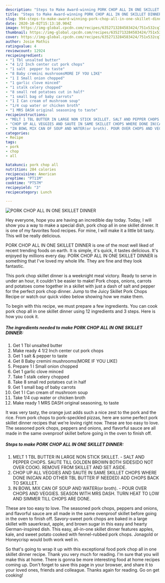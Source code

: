 ```yaml
---
description: "Steps to Make Award-winning PORK CHOP ALL IN ONE SKILLET DINNER"
title: "Steps to Make Award-winning PORK CHOP ALL IN ONE SKILLET DINNER"
slug: 994-steps-to-make-award-winning-pork-chop-all-in-one-skillet-dinner
date: 2020-10-02T15:13:10.904Z
image: https://img-global.cpcdn.com/recipes/6352713284583424/751x532cq70/pork-chop-all-in-one-skillet-dinner-recipe-main-photo.jpg
thumbnail: https://img-global.cpcdn.com/recipes/6352713284583424/751x532cq70/pork-chop-all-in-one-skillet-dinner-recipe-main-photo.jpg
cover: https://img-global.cpcdn.com/recipes/6352713284583424/751x532cq70/pork-chop-all-in-one-skillet-dinner-recipe-main-photo.jpg
author: Josie Mathis
ratingvalue: 4
reviewcount: 12924
recipeingredient:
- "1 Tbl unsalted butter"
- "4 1/2 Inch center cut pork chops"
- "1 salt  pepper to taste"
- "8 Baby cremini mushroomsMORE IF YOU LIKE"
- "1 I Small onion chopped"
- "1 garlic clove minced"
- "1 stalk celery chopped"
- "8 small red potatoes cut in half"
- "1 small bag of baby carrots"
- "1 I Can cream of mushroom soup"
- "1/4 cup water or chicken broth"
- "1 MRS DASH original seasoning to taste"
recipeinstructions:
- "MELT 1 TBL BUTTER IN LARGE NON STICK SKILLET. SALT AND PEPPER CHOPS. SAUTE TILL GOLDEN BROWN BOTH SIDES(DO NOT OVER COOK). REMOVE FROM SKILLET AND SET ASIDE."
- "CHOP UP ALL VEGGIES AND SAUTE IN SAME SKILLET CHOPS WHERE DONE IN(CAN ADD OTHER TBL BUTTER IF NEEDED) ADD CHOPS BACK TO SKILLET."
- "IN BOWL MIX CAN OF SOUP AND WATER(or broth). POUR OVER CHOPS AND VEGGIES. SEASON WITH MRS DASH. TURN HEAT TO LOW AND SIMMER TILL CHOPS ARE DONE."
categories:
- Recipe
tags:
- pork
- chop
- all

katakunci: pork chop all 
nutrition: 284 calories
recipecuisine: American
preptime: "PT11M"
cooktime: "PT57M"
recipeyield: "3"
recipecategory: Lunch

---
```



![PORK CHOP ALL IN ONE SKILLET DINNER](https://img-global.cpcdn.com/recipes/6352713284583424/751x532cq70/pork-chop-all-in-one-skillet-dinner-recipe-main-photo.jpg)

Hey everyone, hope you are having an incredible day today. Today, I will show you a way to make a special dish, pork chop all in one skillet dinner. It is one of my favorites food recipes. For mine, I will make it a little bit tasty. This will be really delicious.

PORK CHOP ALL IN ONE SKILLET DINNER is one of the most well liked of recent trending foods on earth. It is simple, it's quick, it tastes delicious. It's enjoyed by millions every day. PORK CHOP ALL IN ONE SKILLET DINNER is something that I've loved my whole life. They are fine and they look fantastic.

This pork chop skillet dinner is a weeknight meal victory. Ready to serve in under an hour, it couldn&#39;t be easier to make! Pork chops, onions, carrots and potatoes come together in a skillet with just a dash of salt and pepper for the perfect pork chop dinner. Jump to the Juicy Skillet Pork Chops Recipe or watch our quick video below showing how we make them.


To begin with this recipe, we must prepare a few ingredients. You can cook pork chop all in one skillet dinner using 12 ingredients and 3 steps. Here is how you cook it.

<!--inarticleads1-->

##### The ingredients needed to make PORK CHOP ALL IN ONE SKILLET DINNER:

1. Get 1 Tbl unsalted butter
1. Make ready 4 1/2 Inch center cut pork chops
1. Get 1 salt &amp; pepper to taste
1. Get 8 Baby cremini mushrooms(MORE IF YOU LIKE)
1. Prepare 1 I Small onion chopped
1. Get 1 garlic clove minced
1. Take 1 stalk celery chopped
1. Take 8 small red potatoes cut in half
1. Get 1 small bag of baby carrots
1. Get 1 I Can cream of mushroom soup
1. Take 1/4 cup water or chicken broth
1. Make ready 1 MRS DASH original seasoning, to taste


It was very tasty, the orange just adds such a nice zest to the pork and the rice. From pork chops to pork-speckled pizzas, here are some perfect pork skillet dinner recipes that we&#39;re loving right now. These are too easy to love. The seasoned pork chops, peppers and onions, and flavorful sauce are all made in the same ovenproof skillet before going in the oven to finish off. 

<!--inarticleads2-->

##### Steps to make PORK CHOP ALL IN ONE SKILLET DINNER:

1. MELT 1 TBL BUTTER IN LARGE NON STICK SKILLET. - SALT AND PEPPER CHOPS. SAUTE TILL GOLDEN BROWN BOTH SIDES(DO NOT OVER COOK). REMOVE FROM SKILLET AND SET ASIDE.
1. CHOP UP ALL VEGGIES AND SAUTE IN SAME SKILLET CHOPS WHERE DONE IN(CAN ADD OTHER TBL BUTTER IF NEEDED) ADD CHOPS BACK TO SKILLET.
1. IN BOWL MIX CAN OF SOUP AND WATER(or broth). - POUR OVER CHOPS AND VEGGIES. SEASON WITH MRS DASH. TURN HEAT TO LOW AND SIMMER TILL CHOPS ARE DONE.


These are too easy to love. The seasoned pork chops, peppers and onions, and flavorful sauce are all made in the same ovenproof skillet before going in the oven to finish off. Savory-sweet pork chops are baked in a large skillet with sauerkraut, apple, and brown sugar in this easy and hearty German-inspired dish. This easy, all-in-one skillet dinner features apples, kale, and sweet potato cooked with fennel-rubbed pork chops. Jonagold or Honeycrisp would both work well in. 

So that's going to wrap it up with this exceptional food pork chop all in one skillet dinner recipe. Thank you very much for reading. I'm sure that you will make this at home. There is gonna be more interesting food at home recipes coming up. Don't forget to save this page in your browser, and share it to your loved ones, friends and colleague. Thanks again for reading. Go on get cooking!
